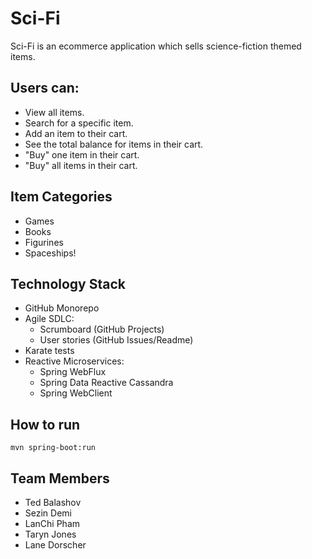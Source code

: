 # Sci-Fi

Sci-Fi is an ecommerce application which sells science-fiction themed items. 

## Users can:
* View all items.
* Search for a specific item.
* Add an item to their cart.
* See the total balance for items in their cart.
* "Buy" one item in their cart.
* "Buy" all items in their cart.

## Item Categories
* Games
* Books
* Figurines
* Spaceships!

## Technology Stack 
* GitHub Monorepo
* Agile SDLC:
  * Scrumboard (GitHub Projects)
  * User stories (GitHub Issues/Readme)
* Karate tests
* Reactive Microservices:
  * Spring WebFlux
  * Spring Data Reactive Cassandra
  * Spring WebClient

## How to run
```mvn spring-boot:run```

## Team Members 
* Ted Balashov
* Sezin Demi
* LanChi Pham
* Taryn Jones
* Lane Dorscher
